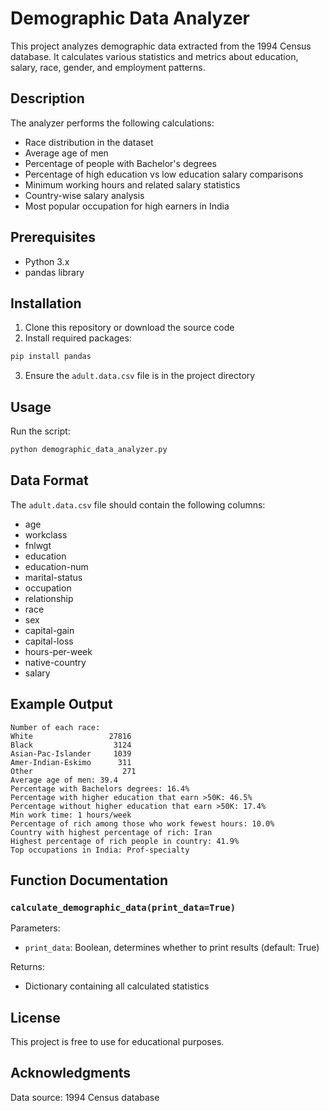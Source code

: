 # Demographic Data Analyzer

This project analyzes demographic data extracted from the 1994 Census database. It calculates various statistics and metrics about education, salary, race, gender, and employment patterns.

## Description

The analyzer performs the following calculations:
- Race distribution in the dataset
- Average age of men
- Percentage of people with Bachelor's degrees
- Percentage of high education vs low education salary comparisons
- Minimum working hours and related salary statistics
- Country-wise salary analysis
- Most popular occupation for high earners in India

## Prerequisites

- Python 3.x
- pandas library

## Installation

1. Clone this repository or download the source code
2. Install required packages:
```sh
pip install pandas
```
3. Ensure the `adult.data.csv` file is in the project directory

## Usage

Run the script:
```sh
python demographic_data_analyzer.py
```

## Data Format

The `adult.data.csv` file should contain the following columns:
- age
- workclass
- fnlwgt
- education
- education-num
- marital-status
- occupation
- relationship
- race
- sex
- capital-gain
- capital-loss
- hours-per-week
- native-country
- salary

## Example Output

```
Number of each race:
White                 27816
Black                  3124
Asian-Pac-Islander     1039
Amer-Indian-Eskimo      311
Other                    271
Average age of men: 39.4
Percentage with Bachelors degrees: 16.4%
Percentage with higher education that earn >50K: 46.5%
Percentage without higher education that earn >50K: 17.4%
Min work time: 1 hours/week
Percentage of rich among those who work fewest hours: 10.0%
Country with highest percentage of rich: Iran
Highest percentage of rich people in country: 41.9%
Top occupations in India: Prof-specialty
```

## Function Documentation

### `calculate_demographic_data(print_data=True)`

Parameters:
- `print_data`: Boolean, determines whether to print results (default: True)

Returns:
- Dictionary containing all calculated statistics

## License

This project is free to use for educational purposes.

## Acknowledgments

Data source: 1994 Census database
